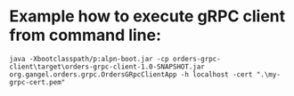 # Example how to execute gRPC client from command line: 

`java -Xbootclasspath/p:alpn-boot.jar -cp orders-grpc-client\target\orders-grpc-client-1.0-SNAPSHOT.jar org.gangel.orders.grpc.OrdersGRpcClientApp -h localhost -cert ".\my-grpc-cert.pem"`

